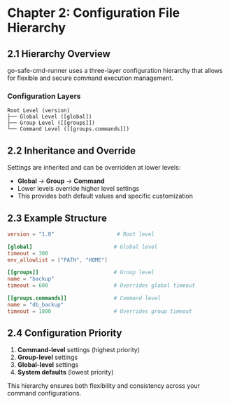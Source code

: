 # Chapter 2: Configuration File Hierarchy

## 2.1 Hierarchy Overview

go-safe-cmd-runner uses a three-layer configuration hierarchy that allows for flexible and secure command execution management.

### Configuration Layers

```
Root Level (version)
├── Global Level ([global])
├── Group Level ([[groups]])
└── Command Level ([[groups.commands]])
```

## 2.2 Inheritance and Override

Settings are inherited and can be overridden at lower levels:

- **Global** → **Group** → **Command**
- Lower levels override higher level settings
- This provides both default values and specific customization

## 2.3 Example Structure

```toml
version = "1.0"                    # Root level

[global]                          # Global level
timeout = 300
env_allowlist = ["PATH", "HOME"]

[[groups]]                        # Group level
name = "backup"
timeout = 600                     # Overrides global timeout

[[groups.commands]]               # Command level
name = "db_backup"
timeout = 1800                    # Overrides group timeout
```

## 2.4 Configuration Priority

1. **Command-level** settings (highest priority)
2. **Group-level** settings
3. **Global-level** settings
4. **System defaults** (lowest priority)

This hierarchy ensures both flexibility and consistency across your command configurations.
